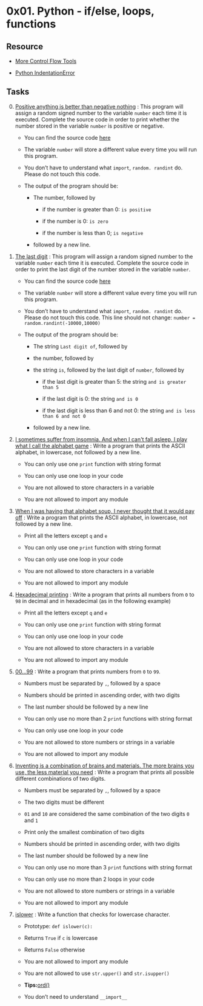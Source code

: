 # 0x01. Python - if/else, loops, functions



## Resource



- [More Control Flow Tools](https://docs.python.org/3.4/tutorial/controlflow.html)

- [Python IndentationError](https://youtu.be/1QXOd2ZQs-Q)



## Tasks



0. [Positive anything is better than negative nothing](0-positive_or_negative.py) : This program will assign a random signed number to the variable `number` each time it is executed. Complete the source code in order to print whether the number stored in the variable `number` is positive or negative.

	- You can find the source code [here](https://github.com/holbertonschool/0x01.py/blob/master/0-positive_or_negative_py)

	- The variable `number` will store a different value every time you will run this program.

	- You don’t have to understand what `import`, `random. randint` do. Please do not touch this code.

	- The output of the program should be:

		- The number, followed by

			- if the number is greater than 0: `is positive`

			- if the number is 0: `is zero`

			- if the number is less than 0; `is negative`

		- followed by a new line.

1. [The last digit](1-last_digit.py) : This program will assign a random signed number to the variable `number` each time it is executed. Complete the source code in order to print the last digit of the number stored in the variable `number`.

	- You can find the source code [here](https://github.com/holbertonschool/0x01.py/blob/master/1-last_digit_py)

	- The variable `number` will store a different value every time you will run this program.

	- You don’t have to understand what `import`, `random. randint` do. Please do not touch this code. This line should not change: `number = random.randint(-10000,10000)`

	- The output of the program should be:

		- The string `Last digit of`, followed by

		- the number, followed by

		- the string `is`, followed by the last digit of `number`, followed by

			- if the last digit is greater than 5: the string `and is greater than 5`

			- if the last digit is 0: the string `and is 0`

			- if the last digit is less than 6 and not 0: the string `and is less than 6 and not 0`

		- followed by a new line.

2. [I sometimes suffer from insomnia. And when I can't fall asleep, I play what I call the alphabet game](2-print_alphabet.py) : Write a program that prints the ASCII alphabet, in lowercase, not followed by a new line.

	- You can only use one `print` function with string format

	- You can only use one loop in your code

	- You are not allowed to store characters in a variable

	- You are not allowed to import any module

3. [When I was having that alphabet soup, I never thought that it would pay off](3-print_alphabt.py) : Write a program that prints the ASCII alphabet, in lowercase, not followed by a new line.

	- Print all the letters except `q` and `e`

	- You can only use one `print` function with string format

	- You can only use one loop in your code

	- You are not allowed to store characters in a variable

	- You are not allowed to import any module

4. [Hexadecimal printing](4-print_hexa.py) : Write a program that prints all numbers from `0` to `98` in decimal and in hexadecimal (as in the following example)

	- Print all the letters except `q` and `e`

	- You can only use one `print` function with string format

	- You can only use one loop in your code

	- You are not allowed to store characters in a variable

	- You are not allowed to import any module

5. [00...99](5-print_comb2.py) : Write a program that prints numbers from `0` to `99`.

	- Numbers must be separated by `,`, followed by a space

	- Numbers should be printed in ascending order, with two digits

	- The last number should be followed by a new line

	- You can only use no more than 2 `print` functions with string format

	- You can only use one loop in your code

	- You are not allowed to store numbers or strings in a variable

	- You are not allowed to import any module

6. [Inventing is a combination of brains and materials. The more brains you use, the less material you need](6-print_comb3.py) : Write a program that prints all possible different combinations of two digits.

	- Numbers must be separated by `,`, followed by a space

	- The two digits must be different

	- `01` and `10` are considered the same combination of the two digits `0` and `1`

	- Print only the smallest combination of two digits

	- Numbers should be printed in ascending order, with two digits

	- The last number should be followed by a new line

	- You can only use no more than 3 `print` functions with string format

	- You can only use no more than 2 loops in your code

	- You are not allowed to store numbers or strings in a variable

	- You are not allowed to import any module

7. [islower](7-islower.py) : Write a function that checks for lowercase character.

	- Prototype: `def islower(c):`

	- Returns `True` if `c` is lowercase

	- Returns `False` otherwise

	- You are not allowed to import any module

	- You are not allowed to use `str.upper()` and `str.isupper()`

	- **Tips:**[ord()](https://docs.python.org/3.4/library/functions.html?highlight=ord#ord)

	- You don’t need to understand `__import__`
